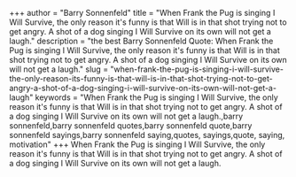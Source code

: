 +++
author = "Barry Sonnenfeld"
title = "When Frank the Pug is singing I Will Survive, the only reason it's funny is that Will is in that shot trying not to get angry. A shot of a dog singing I Will Survive on its own will not get a laugh."
description = "the best Barry Sonnenfeld Quote: When Frank the Pug is singing I Will Survive, the only reason it's funny is that Will is in that shot trying not to get angry. A shot of a dog singing I Will Survive on its own will not get a laugh."
slug = "when-frank-the-pug-is-singing-i-will-survive-the-only-reason-its-funny-is-that-will-is-in-that-shot-trying-not-to-get-angry-a-shot-of-a-dog-singing-i-will-survive-on-its-own-will-not-get-a-laugh"
keywords = "When Frank the Pug is singing I Will Survive, the only reason it's funny is that Will is in that shot trying not to get angry. A shot of a dog singing I Will Survive on its own will not get a laugh.,barry sonnenfeld,barry sonnenfeld quotes,barry sonnenfeld quote,barry sonnenfeld sayings,barry sonnenfeld saying,quotes, sayings,quote, saying, motivation"
+++
When Frank the Pug is singing I Will Survive, the only reason it's funny is that Will is in that shot trying not to get angry. A shot of a dog singing I Will Survive on its own will not get a laugh.
